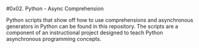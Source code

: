#0x02. Python - Async Comprehension

Python scripts that show off how to use comprehensions and asynchronous generators in Python 
can be found in this repository. The scripts are a component of an instructional project 
designed to teach Python asynchronous programming concepts.
